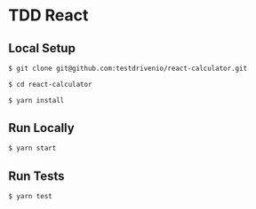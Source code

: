 # TDD React

## Local Setup
```sh
$ git clone git@github.com:testdrivenio/react-calculator.git
```

```sh
$ cd react-calculator
```

```sh
$ yarn install
```

## Run Locally
```sh
$ yarn start
```

## Run Tests
```sh
$ yarn test
```
